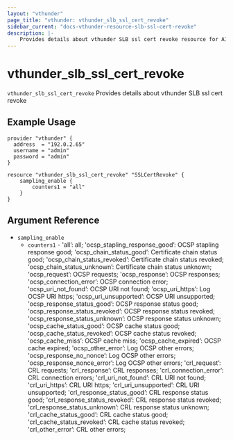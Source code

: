 ```yaml
---
layout: "vthunder"
page_title: "vthunder: vthunder_slb_ssl_cert_revoke"
sidebar_current: "docs-vthunder-resource-slb-ssl-cert-revoke"
description: |-
    Provides details about vthunder SLB ssl cert revoke resource for A10
---
```


# vthunder\_slb\_ssl\_cert\_revoke

`vthunder_slb_ssl_cert_revoke` Provides details about vthunder SLB ssl cert revoke
## Example Usage


```hcl
provider "vthunder" {
  address  = "192.0.2.65"
  username = "admin"
  password = "admin"
}

resource "vthunder_slb_ssl_cert_revoke" "SSLCertRevoke" {
	sampling_enable {
	    counters1 = "all"
	}
}
```

## Argument Reference

* `sampling_enable`
    * `counters1` - 'all’: all; 'ocsp_stapling_response_good’: OCSP stapling response good; 'ocsp_chain_status_good’: Certificate chain status good; 'ocsp_chain_status_revoked’: Certificate chain status revoked; 'ocsp_chain_status_unknown’: Certificate chain status unknown; 'ocsp_request’: OCSP requests; 'ocsp_response’: OCSP responses; 'ocsp_connection_error’: OCSP connection error; 'ocsp_uri_not_found’: OCSP URI not found; 'ocsp_uri_https’: Log OCSP URI https; 'ocsp_uri_unsupported’: OCSP URI unsupported; 'ocsp_response_status_good’: OCSP response status good; 'ocsp_response_status_revoked’: OCSP response status revoked; 'ocsp_response_status_unknown’: OCSP response status unknown; 'ocsp_cache_status_good’: OCSP cache status good; 'ocsp_cache_status_revoked’: OCSP cache status revoked; 'ocsp_cache_miss’: OCSP cache miss; 'ocsp_cache_expired’: OCSP cache expired; 'ocsp_other_error’: Log OCSP other errors; 'ocsp_response_no_nonce’: Log OCSP other errors; 'ocsp_response_nonce_error’: Log OCSP other errors; 'crl_request’: CRL requests; 'crl_response’: CRL responses; 'crl_connection_error’: CRL connection errors; 'crl_uri_not_found’: CRL URI not found; 'crl_uri_https’: CRL URI https; 'crl_uri_unsupported’: CRL URI unsupported; 'crl_response_status_good’: CRL response status good; 'crl_response_status_revoked’: CRL response status revoked; 'crl_response_status_unknown’: CRL response status unknown; 'crl_cache_status_good’: CRL cache status good; 'crl_cache_status_revoked’: CRL cache status revoked; 'crl_other_error’: CRL other errors;